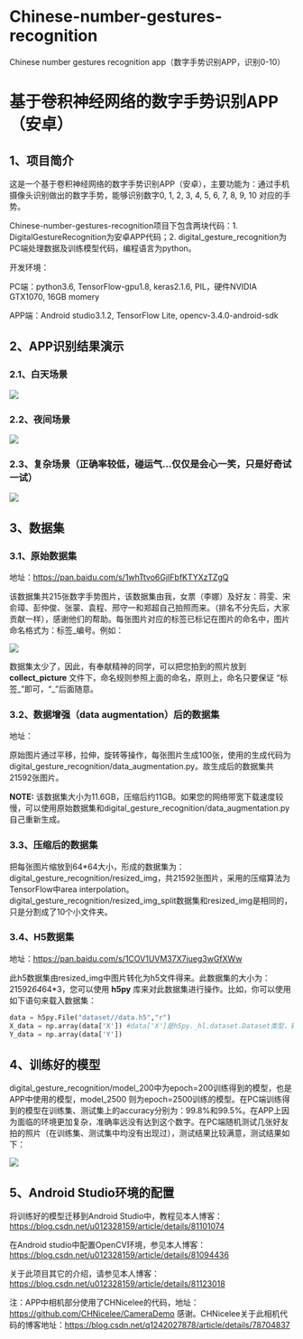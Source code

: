 # Chinese-number-gestures-recognition
Chinese number gestures recognition app（数字手势识别APP，识别0-10）

# 基于卷积神经网络的数字手势识别APP（安卓）

## 1、项目简介
这是一个基于卷积神经网络的数字手势识别APP（安卓），主要功能为：通过手机摄像头识别做出的数字手势，能够识别数字0, 1, 2, 3, 4, 5, 6, 7, 8, 9, 10 对应的手势。

Chinese-number-gestures-recognition项目下包含两块代码：1. DigitalGestureRecognition为安卓APP代码；2. digital_gesture_recognition为PC端处理数据及训练模型代码，编程语言为python。

开发环境：

PC端：python3.6, TensorFlow-gpu1.8, keras2.1.6, PIL，硬件NVIDIA GTX1070, 16GB momery

APP端：Android studio3.1.2, TensorFlow Lite, opencv-3.4.0-android-sdk

## 2、APP识别结果演示

### 2.1、白天场景
![](img/白天场景.jpg)

### 2.2、夜间场景
![](img/夜间场景.jpg)

### 2.3、复杂场景（正确率较低，碰运气...仅仅是会心一笑，只是好奇试一试）
![](img/复杂场景碰运气.jpg)


## 3、数据集
### 3.1、原始数据集

地址：https://pan.baidu.com/s/1whTtvo6GjIFbfKTYXzTZgQ 

该数据集共215张数字手势图片，该数据集由我，女票（李娜）及好友：蒋雯、宋俞璋、彭仲俊、张蒙、袁程、邢守一和郑超自己拍照而来。（排名不分先后，大家贡献一样），感谢他们的帮助。每张图片对应的标签已标记在图片的命名中，图片命名格式为：标签_编号。例如：

![](img/data_example.jpg)

数据集太少了，因此，有奉献精神的同学，可以把您拍到的照片放到 **collect_picture** 文件下，命名规则参照上面的命名，原则上，命名只要保证 “标签_”即可，“_”后面随意。


### 3.2、数据增强（data augmentation）后的数据集

地址：

原始图片通过平移，拉伸，旋转等操作，每张图片生成100张，使用的生成代码为 digital_gesture_recognition/data_augmentation.py。故生成后的数据集共21592张图片。

**NOTE:** 该数据集大小为11.6GB，压缩后约11GB。如果您的网络带宽下载速度较慢，可以使用原始数据集和digital_gesture_recognition/data_augmentation.py自己重新生成。

### 3.3、压缩后的数据集

把每张图片缩放到64*64大小，形成的数据集为：digital_gesture_recognition/resized_img，共21592张图片，采用的压缩算法为TensorFlow中area interpolation。digital_gesture_recognition/resized_img_split数据集和resized_img是相同的，只是分割成了10个小文件夹。

### 3.4、H5数据集

地址：https://pan.baidu.com/s/1COV1UVM37X7jueg3wGfXWw

此h5数据集由resized_img中图片转化为h5文件得来。此数据集的大小为：21592*64*64*3，您可以使用 **h5py** 库来对此数据集进行操作。比如，你可以使用如下语句来载入数据集：

```python
data = h5py.File("dataset//data.h5","r")
X_data = np.array(data['X']) #data['X']是h5py._hl.dataset.Dataset类型，转化为array
Y_data = np.array(data['Y'])
```
## 4、训练好的模型

digital_gesture_recognition/model_200中为epoch=200训练得到的模型，也是APP中使用的模型，model_2500 则为epoch=2500训练的模型。在PC端训练得到的模型在训练集、测试集上的accuracy分别为：99.8%和99.5%。在APP上因为面临的环境更加复杂，准确率远没有达到这个数字。在PC端随机测试几张好友拍的照片（在训练集、测试集中均没有出现过），测试结果比较满意，测试结果如下：

![](img/pc测试.jpg)

## 5、Android Studio环境的配置

将训练好的模型迁移到Android Studio中，教程见本人博客：https://blog.csdn.net/u012328159/article/details/81101074

在Android studio中配置OpenCV环境，参见本人博客：https://blog.csdn.net/u012328159/article/details/81094436

关于此项目其它的介绍，请参见本人博客：https://blog.csdn.net/u012328159/article/details/81123018

注：APP中相机部分使用了CHNicelee的代码，地址：https://github.com/CHNicelee/CameraDemo 感谢。CHNicelee关于此相机代码的博客地址：https://blog.csdn.net/q1242027878/article/details/78704837

